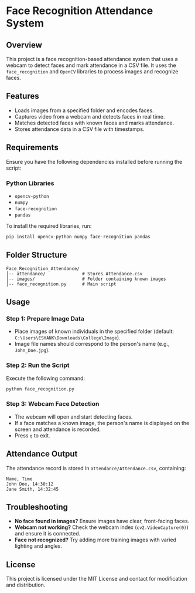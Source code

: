 # Face Recognition Attendance System

## Overview
This project is a face recognition-based attendance system that uses a webcam to detect faces and mark attendance in a CSV file. It uses the `face_recognition` and `OpenCV` libraries to process images and recognize faces.

## Features
- Loads images from a specified folder and encodes faces.
- Captures video from a webcam and detects faces in real time.
- Matches detected faces with known faces and marks attendance.
- Stores attendance data in a CSV file with timestamps.

## Requirements
Ensure you have the following dependencies installed before running the script:

### Python Libraries
- `opencv-python`
- `numpy`
- `face-recognition`
- `pandas`

To install the required libraries, run:
```sh
pip install opencv-python numpy face-recognition pandas
```

## Folder Structure
```
Face_Recognition_Attendance/
│-- attendance/              # Stores Attendance.csv
│-- images/                  # Folder containing known images
│-- face_recognition.py      # Main script
```

## Usage

### Step 1: Prepare Image Data
- Place images of known individuals in the specified folder (default: `C:\Users\ESHANK\Downloads\College\Image`).
- Image file names should correspond to the person's name (e.g., `John_Doe.jpg`).

### Step 2: Run the Script
Execute the following command:
```sh
python face_recognition.py
```

### Step 3: Webcam Face Detection
- The webcam will open and start detecting faces.
- If a face matches a known image, the person's name is displayed on the screen and attendance is recorded.
- Press `q` to exit.

## Attendance Output
The attendance record is stored in `attendance/Attendance.csv`, containing:
```
Name, Time
John Doe, 14:30:12
Jane Smith, 14:32:45
```

## Troubleshooting
- **No face found in images?** Ensure images have clear, front-facing faces.
- **Webcam not working?** Check the webcam index (`cv2.VideoCapture(0)`) and ensure it is connected.
- **Face not recognized?** Try adding more training images with varied lighting and angles.

## License
This project is licensed under the MIT License and contact for modification and distribution.

